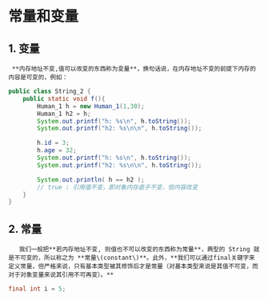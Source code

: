 # 常量和变量

## 1. 变量

     **内存地址不变,值可以改变的东西称为变量**，换句话说，在内存地址不变的前提下内存的内容是可变的，例如：

```java
public class String_2 {  
    public static void f(){  
        Human_1 h = new Human_1(1,30);  
        Human_1 h2 = h; 
        System.out.printf("h: %s\n", h.toString());   
        System.out.printf("h2: %s\n\n", h.toString());   

        h.id = 3;  
        h.age = 32;  
        System.out.printf("h: %s\n", h.toString());   
        System.out.printf("h2: %s\n\n", h.toString());   

        System.out.println( h == h2 );   
        // true : 引用值不变，即对象内存底子不变，但内容改变
    }
} 
```

## 2. 常量

       我们一般把**若内存地址不变, 则值也不可以改变的东西称为常量**，典型的 String 就是不可变的，所以称之为 **常量\(constant\)**。此外，**我们可以通过final关键字来定义常量，但严格来说，只有基本类型被其修饰后才是常量（对基本类型来说是其值不可变，而对于对象变量来说其引用不可再变）。** 

```java
final int i = 5;
```


